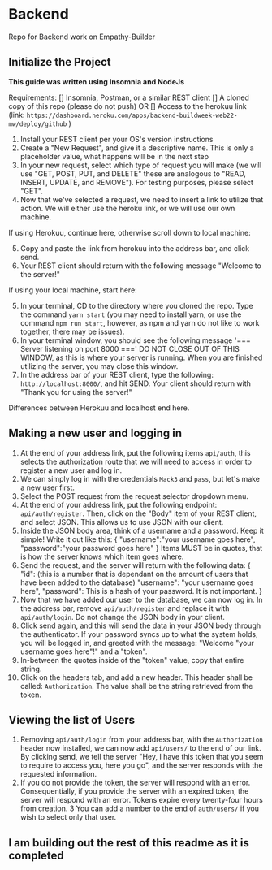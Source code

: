 # Backend
Repo for Backend work on Empathy-Builder

## Initialize the Project
**This guide was written using Insomnia and NodeJs**

Requirements:
[] Insomnia, Postman, or a similar REST client
[] A cloned copy of this repo (please do not push) 
OR
[] Access to the herokuu link (link: `https://dashboard.heroku.com/apps/backend-buildweek-web22-mw/deploy/github` )

1) Install your REST client per your OS's version instructions
2) Create a "New Request", and give it a descriptive name. This is only a placeholder value, what happens will be in the next step
3) In your new request, select which type of request you will make (we will use "GET, POST, PUT, and DELETE" these are analogous to "READ, INSERT, UPDATE, and REMOVE"). For testing purposes, please select "GET".
4) Now that we've selected a request, we need to insert a link to utilize that action. We will either use the heroku link, or we will use our own machine.

If using Herokuu, continue here, otherwise scroll down to local machine:

5) Copy and paste the link from herokuu into the address bar, and click send.
6) Your REST client should return with the following message "Welcome to the server!"

If using your local machine, start here:

5) In your terminal, CD to the directory where you cloned the repo. Type the command `yarn start` (you may need to install yarn, or use the command `npm run start`, however, as npm and yarn do not like to work together, there may be issues).
6) In your terminal window, you should see the following message '=== Server listening on port 8000 ===' DO NOT CLOSE OUT OF THIS WINDOW, as this is where your server is running. When you are finished utilizing the server, you may close this window.
7) In the address bar of your REST client, type the following:
`http://localhost:8000/`, and hit SEND. Your client should return with "Thank you for using the server!"

Differences between Herokuu and localhost end here.

## Making a new user and logging in

1) At the end of your address link, put the following items `api/auth`, this selects the authorization route that we will need to access in order to register a new user and log in.
2) We can simply log in with the credentials `Mack3` and `pass`, but let's make a new user first.
3) Select the POST request from the request selector dropdown menu.
4) At the end of your address link, put the following endpoint: `api/auth/register`. Then, click on the "Body" item of your REST client, and select JSON. This allows us to use JSON with our client.
5) Inside the JSON body area, think of a username and a password. Keep it simple! Write it out like this:
{
    "username":"your username goes here",
    "password":"your password goes here"
} 
Items MUST be in quotes, that is how the server knows which item goes where.
6) Send the request, and the server will return with the following data:
{
    "id": (this is a number that is dependant on the amount of users that have been added to the database)
    "username": "your username goes here",
    "password": This is a hash of your password. It is not important.
}
7) Now that we have added our user to the database, we can now log in. In the address bar, remove `api/auth/register` and replace it with `api/auth/login`. Do not change the JSON body in your client.
8) Click send again, and this will send the data in your JSON body through the authenticator. If your password syncs up to what the system holds, you will be logged in, and greeted with the message: "Welcome "your username goes here"!" and a "token".
9) In-between the quotes inside of the "token" value, copy that entire string.
10) Click on the headers tab, and add a new header. This header shall be called:
`Authorization`. The value shall be the string retrieved from the token.

## Viewing the list of Users

1) Removing `api/auth/login` from your address bar, with the `Authorization` header now installed, we can now add `api/users/` to the end of our link. By clicking send, we tell the server "Hey, I have this token that you seem to require to access you, here you go", and the server responds with the requested information.
2) If you do not provide the token, the server will respond with an error. Consequentially, if you provide the server with an expired token, the server will respond with an error. Tokens expire every twenty-four hours from creation.
3 You can add a number to the end of `auth/users/` if you wish to select only that user. 

## I am building out the rest of this readme as it is completed
